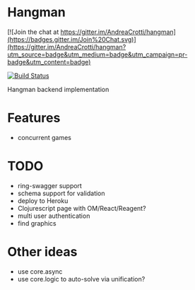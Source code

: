 # Hangman

[![Join the chat at https://gitter.im/AndreaCrotti/hangman](https://badges.gitter.im/Join%20Chat.svg)](https://gitter.im/AndreaCrotti/hangman?utm_source=badge&utm_medium=badge&utm_campaign=pr-badge&utm_content=badge)

[![Build Status](https://travis-ci.org/AndreaCrotti/hangman.png)](https://travis-ci.org/AndreaCrotti/hangman)

Hangman backend implementation

# Features

- concurrent games

# TODO
- ring-swagger support
- schema support for validation
- deploy to Heroku
- Clojurescript page with OM/React/Reagent?
- multi user authentication
- find graphics

# Other ideas

- use core.async
- use core.logic to auto-solve via unification?
